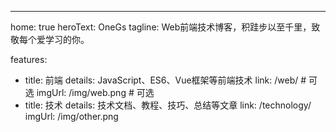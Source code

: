 ---
home: true
heroText: OneGs
tagline: Web前端技术博客，积跬步以至千里，致敬每个爱学习的你。

features:
  - title: 前端
    details: JavaScript、ES6、Vue框架等前端技术
    link: /web/ # 可选
    imgUrl: /img/web.png # 可选
  - title: 技术
    details: 技术文档、教程、技巧、总结等文章
    link: /technology/
    imgUrl: /img/other.png
